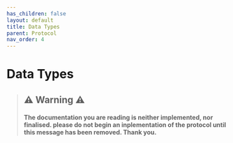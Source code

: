 ```yaml
---
has_children: false
layout: default
title: Data Types
parent: Protocol
nav_order: 4
---
```

# Data Types

> ## ⚠️ Warning ⚠️
> #### The documentation you are reading is neither implemented, nor finalised. please do not begin an inplementation of the protocol until this message has been removed. Thank you.
